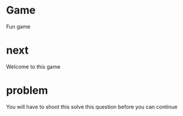 # Game
Fun game 
# next
Welcome to this game 
# problem
You will have to shoot this solve this question before you can continue  

